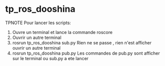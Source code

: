# tp_ros_dooshina
TPNOTE
Pour lancer les scripts:
1. Ouvre un terminal et lance la commande roscore
2. Ouvrir un autre terminal
3. rosrun tp_ros_dooshina sub.py
Rien ne se passe , rien n'est afficher
ouvrir un autre terminal
4. rosrun tp_ros_dooshina pub.py
Les commandes de pub.py sont afficher sur le terminal ou sub.py a ete lancer
